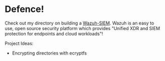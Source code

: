 # Defence!

Check out my directory on building a [Wazuh-SIEM](https://github.com/Xerips/Defence/tree/main/Wazuh-SIEM). Wazuh is an easy to use, open source security platform which provides "Unified XDR and SIEM protection for endpoints and cloud workloads"!

Project Ideas:

- Encrypting directories with ecryptfs
